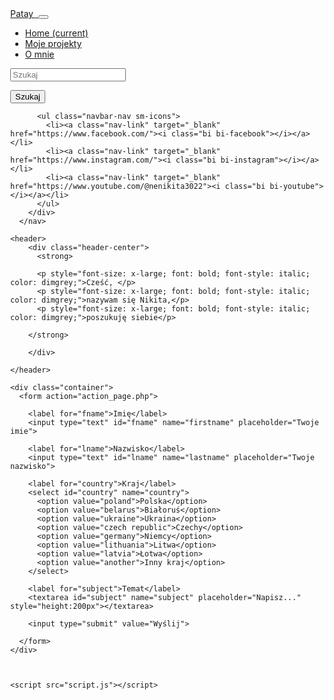 <link rel="stylesheet" href="styles.css"/>
<link rel="stylesheet" href="mojeprojekty.css"/>
<link rel="stylesheet" href="informacja.css"/>


<!DOCTYPE html>
<html lang="pl">
<head>
  <style>
  body {  height: 100%;margin: 0;
      
      background-image: url("https://images.pexels.com/photos/925743/pexels-photo-925743.jpeg?auto=compress&cs=tinysrgb&w=1260&h=750&dpr=2");
      height: 100%;
      background-position: center;
      background-repeat: no-repeat;
      background-size: cover;
     
    }
  </style>
    <meta charset="UTF-8">
    <meta name="viewport" content="width=device-width, initial-scale=1.0">
    <title>Patay</title>
    <link href="https://cdn.jsdelivr.net/npm/bootstrap@5.2.1/dist/css/bootstrap.min.css" rel="stylesheet" integrity="sha384-iYQeCzEYFbKjA/T2uDLTpkwGzCiq6soy8tYaI1GyVh/UjpbCx/TYkiZhlZB6+fzT" crossorigin="anonymous">
    <link href="/path/to/css/font-awesome.css" rel="stylesheet">
    <link rel="stylesheet" type="text/css" href="/path/to/css/bootstrap-social.css" />
    <link href="/path/to/css/font-awesome.css" rel="stylesheet">
    <link rel="stylesheet" href="https://cdn.jsdelivr.net/npm/bootstrap-icons@1.11.1/font/bootstrap-icons.css">
    <link rel="stylesheet" href="css/styles.css">
    <link rel="icon" href="images/favicon.ico" type="image/x-icon">
</head>

<body>

  <nav class="navbar navbar-expand-lg navbar-light bg-light">
    <a class="navbar-brand" href="#">
      Patay
      <img src="images/favicon.ico" alt="">
    </a>
    <button class="navbar-toggler" type="button" data-toggle="collapse" data-target="#navbarNavDropdown" aria-controls="navbarNavDropdown" aria-expanded="false" aria-label="Toggle navigation">
      <span class="navbar-toggler-icon"></span>
    </button>
    <div class="collapse navbar-collapse" id="navbarNavDropdown">
      <ul class="navbar-nav">
        <li class="nav-item active">
          <a class="nav-link" href="/portfolio.html">Home <span class="sr-only">(current)</span></a>
        </li>
        <li class="nav-item">
          <a class="nav-link" href="/Moje projekty.html">Moje projekty</a>
        </li>
        <li class="nav-item">
          <a class="nav-link" href="/Informacja.html">O mnie</a>
        </li>
      </ul>
    </div>
    <form class="form-inline">
      <input class="form-control mr-sm-2" type="search" placeholder="Szukaj" aria-label="Search">
      <p></p>
      <button class="btn btn-outline-success my-2 my-sm-0" type="submit">Szukaj</button>
    </form>
  
  

          <ul class="navbar-nav sm-icons">
            <li><a class="nav-link" target="_blank" href="https://www.facebook.com/"><i class="bi bi-facebook"></i></a></li>
            <li><a class="nav-link" target="_blank" href="https://www.instagram.com/"><i class="bi bi-instagram"></i></a></li>
            <li><a class="nav-link" target="_blank" href="https://www.youtube.com/@nenikita3022"><i class="bi bi-youtube"></i></a></li>
          </ul>
        </div>
      </nav>

    <header>
        <div class="header-center">
          <strong>
            
          <p style="font-size: x-large; font: bold; font-style: italic; color: dimgrey;">Cześć, </p> 
          <p style="font-size: x-large; font: bold; font-style: italic; color: dimgrey;">nazywam się Nikita,</p> 
          <p style="font-size: x-large; font: bold; font-style: italic; color: dimgrey;">poszukuję siebie</p>

        </strong>

        </div>
        
    </header>

    <div class="container">
      <form action="action_page.php">
    
        <label for="fname">Imię</label>
        <input type="text" id="fname" name="firstname" placeholder="Twoje imie">
    
        <label for="lname">Nazwisko</label>
        <input type="text" id="lname" name="lastname" placeholder="Twoje nazwisko">
    
        <label for="country">Kraj</label>
        <select id="country" name="country">
          <option value="poland">Polska</option>
          <option value="belarus">Białoruś</option>
          <option value="ukraine">Ukraina</option>
          <option value="czech republic">Czechy</option>
          <option value="germany">Niemcy</option>
          <option value="lithuania">Litwa</option>
          <option value="latvia">Łotwa</option>
          <option value="another">Inny kraj</option>
        </select>
    
        <label for="subject">Temat</label>
        <textarea id="subject" name="subject" placeholder="Napisz..." style="height:200px"></textarea>
    
        <input type="submit" value="Wyślij">
    
      </form>
    </div>

    

    <script src="script.js"></script>

</body>
</html>
